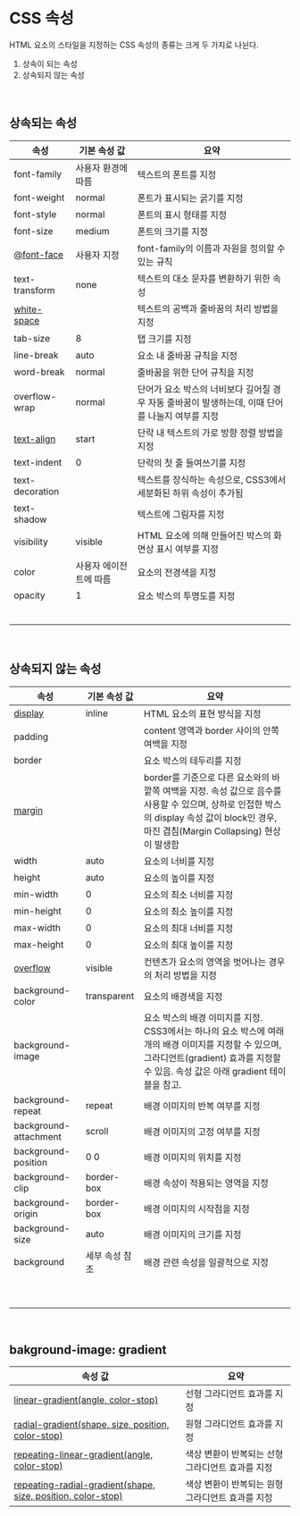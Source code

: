 # CSS 속성

HTML 요소의 스타일을 지정하는 CSS 속성의 종류는 크게 두 가지로 나뉜다.

1. 상속이 되는 속성
2. 상속되지 않는 속성

&nbsp;  

## 상속되는 속성

<div class="properties">

| 속성                                                         | 기본 속성 값       | 요약                                                         |
| ------------------------------------------------------------ | ------------------ | ------------------------------------------------------------ |
| font-family                                                  | 사용자 환경에 따름 | 텍스트의 폰트를 지정                                         |
| font-weight                                                  | normal             | 폰트가 표시되는 굵기를 지정                                  |
| font-style                                                   | normal             | 폰트의 표시 형태를 지정                                      |
| font-size                                                    | medium             | 폰트의 크기를 지정                                           |
| [@font-face](https://developer.mozilla.org/en-US/docs/Web/CSS/@font-face) | 사용자 지정 | font-family의 이름과 자원을 정의할 수 있는 규칙              |
| text-transform                                               | none               | 텍스트의 대소 문자를 변환하기 위한 속성                      |
| [white-space](https://developer.mozilla.org/en-US/docs/Web/CSS/white-space) |                    | 텍스트의 공백과 줄바꿈의 처리 방법을 지정                    |
| tab-size                                                     | 8                  | 탭 크기를 지정                                               |
| line-break                                                   | auto               | 요소 내 줄바꿈 규칙을 지정                                   |
| word-break                                                   | normal             | 줄바꿈을 위한 단어 규칙을 지정                               |
| overflow-wrap                                                | normal             | 단어가 요소 박스의 너비보다 길어질 경우 자동 줄바꿈이 발생하는데, 이때 단어를 나눌지 여부를 지정 |
| [text-align](https://developer.mozilla.org/en-US/docs/Web/CSS/text-align) | start              | 단락 내 텍스트의 가로 방향 정렬 방법을 지정                  |
| text-indent                                                  | 0                  | 단락의 첫 줄 들여쓰기를 지정                                 |
| text-decoration                                              |                    | 텍스트를 장식하는 속성으로, CSS3에서 세분화된 하위 속성이 추가됨 |
| text-shadow                                                  |                    | 텍스트에 그림자를 지정                                       |
| visibility | visible | HTML 요소에 의해 만들어진 박스의 화면상 표시 여부를 지정 |
| color | 사용자 에이전트에 따름 | 요소의 전경색을 지정 |
| opacity | 1 | 요소 박스의 투명도를 지정 |
|  | |  |
|  | |  |
|  | |  |
|  | |  |
|  | |  |
|  | |  |

</div>

&nbsp;  

## 상속되지 않는 속성

| 속성                                                         | 기본 속성 값   | 요약                                                         |
| ------------------------------------------------------------ | -------------- | ------------------------------------------------------------ |
| [display](https://developer.mozilla.org/en-US/docs/Web/CSS/display) | inline         | HTML 요소의 표현 방식을 지정                                 |
| padding                                                      |                | content 영역과 border 사이의 안쪽 여백을 지정                |
| border                                                       |                | 요소 박스의 테두리를 지정                                    |
| [margin](https://developer.mozilla.org/en-US/docs/Web/CSS/margin) |                | border를 기준으로 다른 요소와의 바깥쪽 여백을 지정. 속성 값으로 음수를 사용할 수 있으며, 상하로 인접한 박스의 display 속성 값이 block인 경우, 마진 겹침(Margin Collapsing) 현상이 발생함 |
| width                                                        | auto           | 요소의 너비를 지정                                           |
| height                                                       | auto           | 요소의 높이를 지정                                           |
| min-width                                                    | 0              | 요소의 최소 너비를 지정                                      |
| min-height                                                   | 0              | 요소의 최소 높이를 지정                                      |
| max-width                                                    | 0              | 요소의 최대 너비를 지정                                      |
| max-height                                                   | 0              | 요소의 최대 높이를 지정                                      |
| [overflow](https://developer.mozilla.org/en-US/docs/Web/CSS/overflow) | visible        | 컨텐츠가 요소의 영역을 벗어나는 경우의 처리 방법을 지정      |
| background-color                                             | transparent    | 요소의 배경색을 지정                                         |
| background-image                                             |                | 요소 박스의 배경 이미지를 지정. CSS3에서는 하나의 요소 박스에 여래 개의 배경 이미지를 지정할 수 있으며, 그라디언트(gradient) 효과를 지정할 수 있음. 속성 값은 아래 gradient 테이블을 참고. |
| background-repeat                                            | repeat         | 배경 이미지의 반복 여부를 지정                               |
| background-attachment                                        | scroll         | 배경 이미지의 고정 여부를 지정                               |
| background-position                                          | 0 0            | 배경 이미지의 위치를 지정                                    |
| background-clip                                              | border-box     | 배경 속성이 적용되는 영역을 지정                             |
| background-origin                                            | border-box     | 배경 이미지의 시작점을 지정                                  |
| background-size                                              | auto           | 배경 이미지의 크기를 지정                                    |
| background                                                   | 세부 속성 참조 | 배경 관련 속성을 일괄적으로 지정                             |
|                                                              |                |                                                              |
|                                                              |                |                                                              |
|                                                              |                |                                                              |
|                                                              |                |                                                              |
|                                                              |                |                                                              |
|                                                              |                |                                                              |
|                                                              |                |                                                              |
|                                                              |                |                                                              |
|                                                              |                |                                                              |

&nbsp;  

## bakground-image: gradient

| 속성 값                                                      | 요약                                             |
| ------------------------------------------------------------ | ------------------------------------------------ |
| [linear-gradient(angle, color-stop)](https://developer.mozilla.org/en-US/docs/Web/CSS/linear-gradient) | 선형 그라디언트 효과를 지정                      |
| [radial-gradient(shape, size, position, color-stop)](https://developer.mozilla.org/en-US/docs/Web/CSS/radial-gradient) | 원형 그라디언트 효과를 지정                      |
| [repeating-linear-gradient(angle, color-stop)](https://developer.mozilla.org/en-US/docs/Web/CSS/repeating-linear-gradient) | 색상 변환이 반복되는 선형 그라디언트 효과를 지정 |
| [repeating-radial-gradient(shape, size, position, color-stop)](https://developer.mozilla.org/en-US/docs/Web/CSS/repeating-radial-gradient) | 색상 변환이 반복되는 원형 그라디언트 효과를 지정 |

